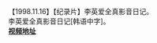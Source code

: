 【1998.11.16】【纪录片】李英爱全真影音日记。        
李英爱全真影音日记[韩语中字]。     
**[视频地址](http://t.cn/EMG0u1S?m=4348280520980498&u=6493535909)**